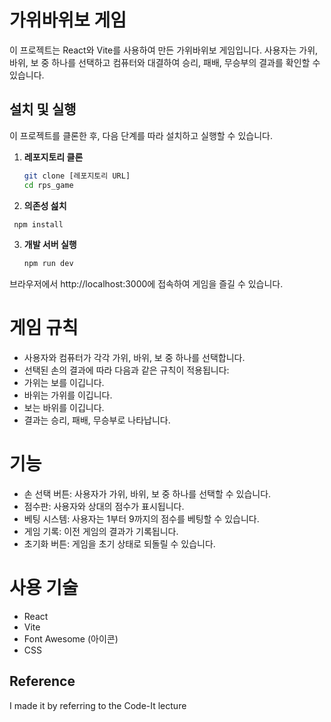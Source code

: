 # 가위바위보 게임

이 프로젝트는 React와 Vite를 사용하여 만든 가위바위보 게임입니다. 사용자는 가위, 바위, 보 중 하나를 선택하고 컴퓨터와 대결하여 승리, 패배, 무승부의 결과를 확인할 수 있습니다. 

## 설치 및 실행

이 프로젝트를 클론한 후, 다음 단계를 따라 설치하고 실행할 수 있습니다.

1. **레포지토리 클론**

   ```bash
   git clone [레포지토리 URL]
   cd rps_game
   ```
   
2. **의존성 섪치**

  ```bash
   npm install
   ```
3. **개발 서버 실행**

   ```bash
   npm run dev
   ```
브라우저에서 http://localhost:3000에 접속하여 게임을 즐길 수 있습니다.

# 게임 규칙
- 사용자와 컴퓨터가 각각 가위, 바위, 보 중 하나를 선택합니다.
- 선택된 손의 결과에 따라 다음과 같은 규칙이 적용됩니다:
- 가위는 보를 이깁니다.
- 바위는 가위를 이깁니다.
- 보는 바위를 이깁니다.
- 결과는 승리, 패배, 무승부로 나타납니다.

# 기능
- 손 선택 버튼: 사용자가 가위, 바위, 보 중 하나를 선택할 수 있습니다.
- 점수판: 사용자와 상대의 점수가 표시됩니다.
- 베팅 시스템: 사용자는 1부터 9까지의 점수를 베팅할 수 있습니다.
- 게임 기록: 이전 게임의 결과가 기록됩니다.
- 초기화 버튼: 게임을 초기 상태로 되돌릴 수 있습니다.

# 사용 기술
- React
- Vite
- Font Awesome (아이콘)
- CSS

## Reference
I made it by referring to the Code-It lecture
